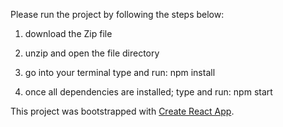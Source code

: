 Please run the project by following the steps below:

1. download the Zip file

2. unzip and open the file directory

2. go into your terminal type and run: npm install

3. once all dependencies are installed; type and run: npm start

This project was bootstrapped with [Create React App](https://github.com/facebook/create-react-app).